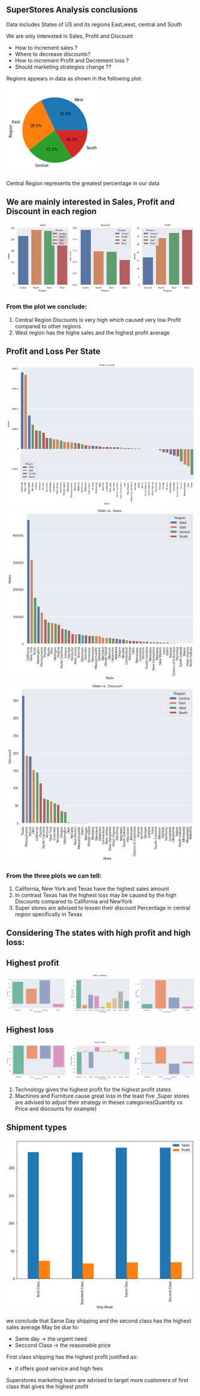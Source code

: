 ## SuperStores Analysis conclusions

Data includes States of US and its regions East,west, central and South

We are only interested in Sales, Profit and Discount
* How to increment sales ?
* Where to decrease discounts?
* How to increment Profit and Decrement loss ?
* Should marketing strategies change ??

Regions appears in data as shown in the following plot:

![alt](/images/region.png)


Central Region represents the greatest percentage in our data

## We are mainly interested in Sales, Profit and Discount in each region

![alt](/images/SDP1.png)
### From the plot we conclude:
1. Central Region Discounts is very high which caused very low Profit compared to other regions
2. West region has the highe sales and the highest profit average 

## Profit and Loss Per State
![alt](/images/2.png)
![alt](/images/3.png)
![alt](/images/4.png)
### From the three plots we can tell:
1. California, New York and Texas have the highest sales amount 
2. In contrast Texas has the highest loss may be caused by the high Discounts compared to California and NewYork
3. Super stores are advised to lessen their discount Percentage in central region specifically in Texas

## Considering The states with high profit and high loss:
## Highest profit
![alt](/images/cal.png)
## Highest loss
![alt](/images/tex.png)

1. Technology gives the highest profit for the highest profit states
2. Machines and Furniture cause great loss in the least five ,Super stores are advised to adjust their strategy in theses categories(Quantity vs Price and discounts for example)
   
## Shipment  types

![alt](/images/ship.png)

we conclude that Same Day shipping and the second class has the highest sales average  May be due to:
* Same day -> the urgent need 
* Seccond Class -> the reasonable price
 
First class shipping has the highest profit justified as:
*  it offers good service and high fees 

Superstores marketing team are advised to target more customers of first class that gives the highest profit

